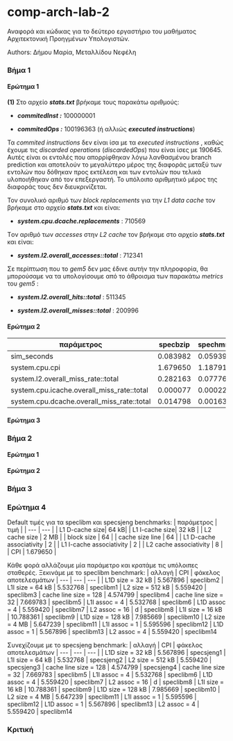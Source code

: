 

# comp-arch-lab-2
Αναφορά και κώδικας για το δεύτερο εργαστήριο του μαθήματος Αρχιτεκτονική Προηγμένων Υπολογιστών.

Authors: Δήμου Μαρία, Μεταλλίδου Νεφέλη

### Βήμα 1

#### Ερώτημα 1

**(1)** Στο αρχείο **_stats.txt_**  βρήκαμε τους παρακάτω αριθμούς:

- **_commitedInst :_** 100000001

- **_commitedOps :_** 100196363  (ή αλλιώς **_executed instructions_**)

Τα _commited instructions_  δεν είναι ίσα με τα _executed instructions_ , καθώς έχουμε τις _discarded operations_ (_discardedOps_) που είναι ίσες με 190645. Αυτές είναι οι εντολές που απορρίφθηκαν λόγω λανθασμένου branch prediction και αποτελούν το μεγαλύτερο μέρος της διαφοράς μεταξύ των εντολών που δόθηκαν προς εκτέλεση και των εντολών που τελικά υλοποιήθηκαν από τον επεξεργαστή. Το υπόλοιπο αριθμητικό μέρος της διαφοράς τους δεν διευκρινίζεται.

Τον συνολικό αριθμό των _block replacements_  για την _L1 data cache_ τον βρήκαμε στο αρχείο **_stats.txt_**  και είναι:

- **_system.cpu.dcache.replacements_** : 710569

Tον αριθμό των _accesses_ στην _L2 cache_ τον βρήκαμε στο αρχείο **_stats.txt_**  και είναι:

- **_system.l2.overall_accesses::total_** : 712341

Σε περίπτωση που το _gem5_ δεν μας έδινε αυτήν την πληροφορία, θα μπορούσαμε να τα υπολογίσουμε από το άθροισμα των παρακάτω _metrics_ του _gem5_ :

- **_system.l2.overall_hits::total_** : 511345

- **_system.l2.overall_misses::total_** : 200996

#### Ερώτημα 2
| παράμετρος | specbzip | spechmmer | speclibm | specmcf | specsjeng |
| --- | --- | --- | --- | --- | --- |
| sim_seconds | 0.083982 | 0.059396 | 0.000045 | 0.064955 | 0.513528 | 
| system.cpu.cpi | 1.679650 | 1.187917 | 8.032258 | 1.299095 |  10.270554 |
| system.l2.overall_miss_rate::total | 0.282163 | 0.077760 | 0.926230 | 0.055046 | 0.999972 |
| system.cpu.icache.overall_miss_rate::total | 0.000077 | 0.000221 | 0.094160 | 0.023612 |  0.000020 |
| system.cpu.dcache.overall_miss_rate::total | 0.014798 | 0.001637 | 0.063140 |  0.002108 | 0.121831

#### Ερώτημα 3


### Βήμα 2
#### Ερώτημα 1
#### Ερώτημα 2

### Βήμα 3


### Ερώτημα 4

Default τιμές για τα speclibm και specsjeng benchmarks:
| παράμετρος |  τιμή |
| --- | --- | 
| L1 D-cache size| 64 kB|
| L1 I-cache size| 32 kB |
| L2 cache size | 2 MB | 
| block size | 64 | 
| cache size line | 64 | 
| L1 D-cache associativity | 2 | 
| L1 I-cache associativity | 2 | 
| L2 cache associativity | 8 | 
| CPI | 1.679650 |

Κάθε φορά αλλάζουμε μία παράμετρο και κρατάμε τις υπόλοιπες σταθερές.
Ξεκινάμε με το speclibm benchmark:
| αλλαγή | CPI | φάκελος αποτελεσμάτων
| --- | --- | --- |
| L1D size = 32 kB | 5.567896 | speclibm2
| L1I size = 64 kB | 5.532768 | speclibm1
| L2 size = 512 kB | 5.559420 | speclibm3
| cache line size = 128 | 4.574799 | speclibm4
| cache line size = 32 | 7.669783 | speclibm5
| L1I assoc = 4 | 5.532768 | speclibm6
| L1D assoc = 4 | 5.559420 | speclibm7
| L2 assoc = 16 | d | speclibm8
| L1I size = 16 kB | 10.788361 | speclibm9
| L1D size = 128 kB | 7.985669 | speclibm10
| L2 size = 4 MB | 5.647239 | speclibm11
| L1I assoc = 1 | 5.595596 | speclibm12
| L1D assoc = 1 | 5.567896 | speclibm13
| L2 assoc = 4 | 5.559420 | speclibm14

Συνεχίζουμε με το specsjeng benchmark:
| αλλαγή | CPI | φάκελος αποτελεσμάτων
| --- | --- | --- |
| L1D size = 32 kB | 5.567896 | specsjeng1
| L1I size = 64 kB | 5.532768 | specsjeng2
| L2 size = 512 kB | 5.559420 | specsjeng3
| cache line size = 128 | 4.574799 | specsjeng4
| cache line size = 32 | 7.669783 | speclibm5
| L1I assoc = 4 | 5.532768 | speclibm6
| L1D assoc = 4 | 5.559420 | speclibm7
| L2 assoc = 16 | d | speclibm8
| L1I size = 16 kB | 10.788361 | speclibm9
| L1D size = 128 kB | 7.985669 | speclibm10
| L2 size = 4 MB | 5.647239 | speclibm11
| L1I assoc = 1 | 5.595596 | speclibm12
| L1D assoc = 1 | 5.567896 | speclibm13
| L2 assoc = 4 | 5.559420 | speclibm14






### Κριτική




